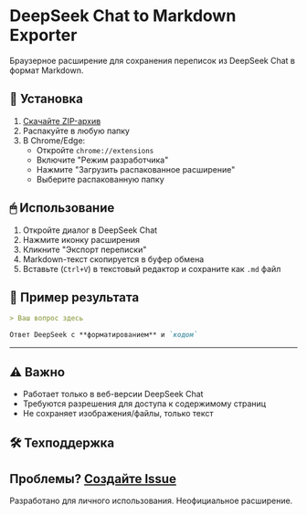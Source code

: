 # DeepSeek Chat to Markdown Exporter

Браузерное расширение для сохранения переписок из DeepSeek Chat в формат Markdown.

## 📌 Установка
1. [Скачайте ZIP-архив](https://github.com/EkimLesha/chat-exporter/releases/latest/download/chat-exp.zip)
2. Распакуйте в любую папку
3. В Chrome/Edge:
   - Откройте `chrome://extensions`
   - Включите "Режим разработчика"
   - Нажмите "Загрузить распакованное расширение"
   - Выберите распакованную папку

## 🖱 Использование
1. Откройте диалог в DeepSeek Chat
2. Нажмите иконку расширения
3. Кликните "Экспорт переписки"
4. Markdown-текст скопируется в буфер обмена
5. Вставьте (`Ctrl+V`) в текстовый редактор и сохраните как `.md` файл

## 🎯 Пример результата
```markdown
> Ваш вопрос здесь

Ответ DeepSeek с **форматированием** и `кодом`

```

---


## ⚠️ Важно

- Работает только в веб-версии DeepSeek Chat  
- Требуются разрешения для доступа к содержимому страниц  
- Не сохраняет изображения/файлы, только текст  

## 🛠 Техподдержка

Проблемы? [Создайте Issue](https://github.com/EkimLesha/chat-exporter/issues)
---
Разработано для личного использования. Неофициальное расширение.